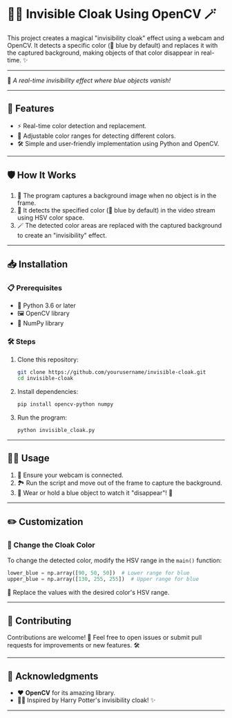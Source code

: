 # 🧙‍♂️ Invisible Cloak Using OpenCV 🪄

This project creates a magical "invisibility cloak" effect using a webcam and OpenCV. It detects a specific color (🔵 blue by default) and replaces it with the captured background, making objects of that color disappear in real-time. ✨

---

👀 *A real-time invisibility effect where blue objects vanish!*

---

## 🚀 Features

* ⚡ Real-time color detection and replacement.
* 🎨 Adjustable color ranges for detecting different colors.
* 🛠️ Simple and user-friendly implementation using Python and OpenCV.

---

## 🛡️ How It Works

1. 📸 The program captures a background image when no object is in the frame.
2. 🎯 It detects the specified color (🔵 blue by default) in the video stream using HSV color space.
3. 🪄 The detected color areas are replaced with the captured background to create an "invisibility" effect.

---

## 📥 Installation

### 📋 Prerequisites

* 🐍 Python 3.6 or later
* 🖼️ OpenCV library
* 🔢 NumPy library

### 🛠️ Steps

1. Clone this repository:

   ```bash
   git clone https://github.com/yourusername/invisible-cloak.git
   cd invisible-cloak
   ```
2. Install dependencies:

   ```bash
   pip install opencv-python numpy
   ```
3. Run the program:

   ```bash
   python invisible_cloak.py
   ```

---

## 🧑‍💻 Usage

1. 🎥 Ensure your webcam is connected.
2. 🏞️ Run the script and move out of the frame to capture the background.
3. 🔵 Wear or hold a blue object to watch it "disappear"! 💨

---

## ✏️ Customization

### 🎨 Change the Cloak Color

To change the detected color, modify the HSV range in the `main()` function:

```python
lower_blue = np.array([90, 50, 50])  # Lower range for blue
upper_blue = np.array([130, 255, 255])  # Upper range for blue
```

🔧 Replace the values with the desired color's HSV range.

---

## 🤝 Contributing

Contributions are welcome! 🎉
Feel free to open issues or submit pull requests for improvements or new features. 🛠️

---


## 🙌 Acknowledgments

* ❤️ **OpenCV** for its amazing library.
* 🧙‍♂️ Inspired by Harry Potter's invisibility cloak! ✨

---
